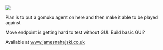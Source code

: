 ![](https://img.shields.io/badge/Java_Test_Coverage-15%25-red)

Plan is to put a gomuku agent on here and then make it able to be played against

Move endpoint is getting hard to test without GUI. Build basic GUI?

Available at www.jamesnahajski.co.uk